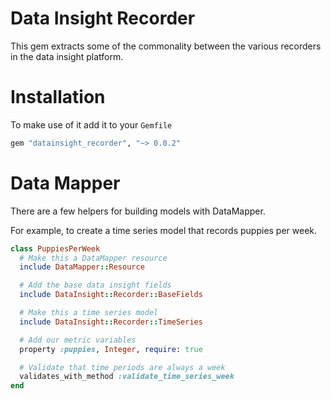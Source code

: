 # Data Insight Recorder

This gem extracts some of the commonality between the various recorders in the data insight platform.

# Installation

To make use of it add it to your `Gemfile`

```ruby
gem "datainsight_recorder", "~> 0.0.2"
```

# Data Mapper

There are a few helpers for building models with DataMapper.

For example, to create a time series model that records puppies per week.

```ruby
class PuppiesPerWeek
  # Make this a DataMapper resource
  include DataMapper::Resource

  # Add the base data insight fields
  include DataInsight::Recorder::BaseFields

  # Make this a time series model
  include DataInsight::Recorder::TimeSeries

  # Add our metric variables
  property :puppies, Integer, require: true

  # Validate that time periods are always a week
  validates_with_method :validate_time_series_week
end
```

